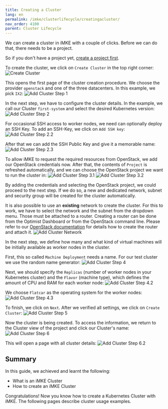 ```yaml
---
title: Creating a Cluster
lang: en
permalink: /imke/clusterlifecycle/creatingacluster/
nav_order: 4100
parent: Cluster Lifecycle
---
```


We can create a cluster in iMKE with a couple of clicks.
Before we can do that, there needs to be a project.

So if you don't have a project yet, [create a project first](/imke/managingprojects/creatingaproject).

To create the cluster, we click on `Create Cluster` in the top right corner:
![Create Cluster](projectview_addcluster.png)

This opens the first page of the cluster creation procedure.
We choose the provider `openstack` and one of the three
datacenters. In this example, we pick `IX2`:
![Add Cluster Step 1](add_step1.png)

In the next step, we have to configure the cluster details. In the example,
we call our Cluster `first-system` and select the desired Kubernetes version:
![Add Cluster Step 2](add_step2.png)

For occasional SSH access to worker nodes, we need can optionally deploy an SSH Key.
To add an SSH-Key, we click on `Add SSH key`:
![Add Cluster Step 2.2](add_step2_2.png)

After that we can add the SSH Public Key and give it a memorable name:
![Add Cluster Step 2.3](add_step2_3.png)

To allow iMKE to request the required resources from OpenStack, we add our
OpenStack credentials now. After that, the contents of `Project` is refreshed
automatically, and we can choose the OpenStack project we want to run the cluster
in:
![Add Cluster Step 3.1](add_step3.png)
![Add Cluster Step 3.2](add_step3_2.png)

By adding the credentials and selecting the OpenStack project, we could proceed to the next
step. If we do so, a new and dedicated network, subnet and security group will be created for the cluster
automatically.

It is also possible to use an **existing** network to create the cluster. For this to work, we have to select
the network and the subnet from the dropdown menu. Those must be attached to a router.
Creating a router can be done from the Optimist Dashboard or from the OpenStack command line.
Please refer to our [OpenStack documentation](/optimist/guided_tour/step10/) for details how to create the router and attach it.
![Add Cluster Network](create-cluster-network-exist.png)

In the next step, we define how many and what kind of virtual machines will be initially available as worker nodes
in the cluster.

First, this so called `Machine Deployment` needs a name. For our test cluster we use the random name generator:
![Add Cluster Step 4](add_step4.png)

Next, we should specify the `Replicas` (number of worker nodes in your Kubernetes cluster) and the `Flavor` (machine type), which 
defines the amount of CPU and RAM for each worker node:
![Add Cluster Step 4.2](add_step4_2.png)

We choose `Flatcar` as the operating system for the worker nodes:
![Add Cluster Step 4.3](add_step4_3.png)

To finish, we click on `Next`. After we verified all settings, we click on `Create Cluster`:
![Add Cluster Step 5](add_step5.png)

Now the cluster is being created. To access the information, we return to the Cluster
view of the project and click our Cluster's name:
![Add Cluster Step 6](add_step6.png)

This will open a page with all cluster details:
![Add Cluster Step 6.2](add_step6_2.png)

## Summary

In this guide, we achieved and learnt the following:

* What is an iMKE Cluster
* How to create an iMKE Cluster

Congratulations! Now you know how to create a Kubernetes Cluster with iMKE.
The following pages describe cluster usage examples.
